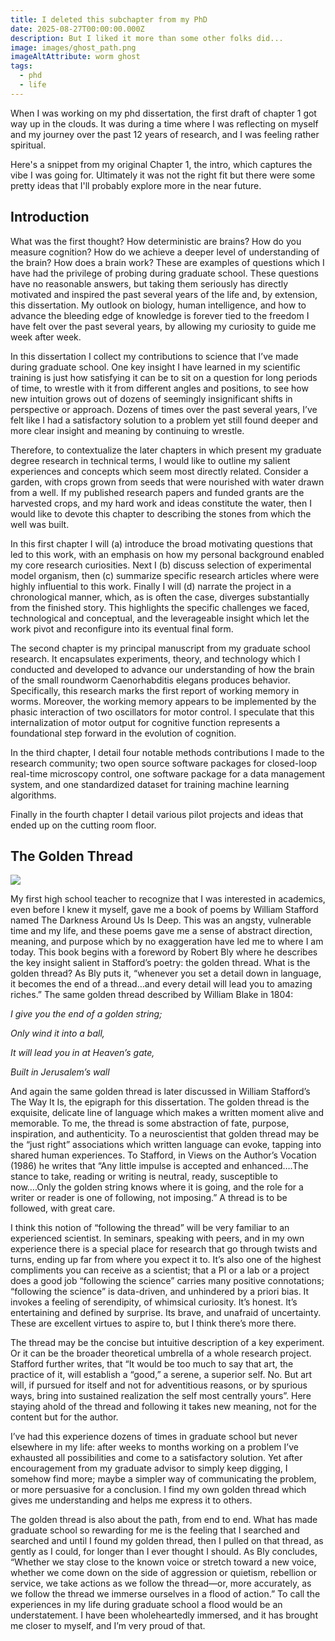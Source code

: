```yaml
---
title: I deleted this subchapter from my PhD
date: 2025-08-27T00:00:00.000Z
description: But I liked it more than some other folks did...
image: images/ghost_path.png
imageAltAttribute: worm ghost
tags:
  - phd
  - life
---
```

When I was working on my phd dissertation, the first draft of chapter 1 got way up in the clouds. It was during a time where I was reflecting on myself and my journey over the past 12 years of research, and I was feeling rather spiritual.

Here's a snippet from my original Chapter 1, the intro, which captures the vibe I was going for. Ultimately it was not the right fit but there were some pretty ideas that I'll probably explore more in the near future.

## Introduction

What was the first thought? How deterministic are brains? How do you measure cognition? How do we achieve a deeper level of understanding of the brain? How does a brain work? These are examples of questions which I have had the privilege of probing during graduate school. These questions have no reasonable answers, but taking them seriously has directly motivated and inspired the past several years of the life and, by extension, this dissertation. My outlook on biology, human intelligence, and how to advance the bleeding edge of knowledge is forever tied to the freedom I have felt over the past several years, by allowing my curiosity to guide me week after week.

In this dissertation I collect my contributions to science that I’ve made during graduate school. One key insight I have learned in my scientific training is just how satisfying it can be to sit on a question for long periods of time, to wrestle with it from different angles and positions, to see how new intuition grows out of dozens of seemingly insignificant shifts in perspective or approach. Dozens of times over the past several years, I’ve felt like I had a satisfactory solution to a problem yet still found deeper and more clear insight and meaning by continuing to wrestle.

Therefore, to contextualize the later chapters in which present my graduate degree research in technical terms, I would like to outline my salient experiences and concepts which seem most directly related. Consider a garden, with crops grown from seeds that were nourished with water drawn from a well. If my published research papers and funded grants are the harvested crops, and my hard work and ideas constitute the water, then I would like to devote this chapter to describing the stones from which the well was built.

In this first chapter I will (a) introduce the broad motivating questions that led to this work, with an emphasis on how my personal background enabled my core research curiosities. Next I (b) discuss selection of experimental model organism, then (c) summarize specific research articles where were highly influential to this work. Finally I will (d) narrate the project in a chronological manner, which, as is often the case, diverges substantially from the finished story. This highlights the specific challenges we faced, technological and conceptual, and the leverageable insight which let the work pivot and reconfigure into its eventual final form.

The second chapter is my principal manuscript from my graduate school research. It encapsulates experiments, theory, and technology which I conducted and developed to advance our understanding of how the brain of the small roundworm Caenorhabditis elegans produces behavior. Specifically, this research marks the first report of working memory in worms. Moreover, the working memory appears to be implemented by the phasic interaction of two oscillators for motor control. I speculate that this internalization of motor output for cognitive function represents a foundational step forward in the evolution of cognition.

In the third chapter, I detail four notable methods contributions I made to the research community; two open source software packages for closed-loop real-time microscopy control, one software package for a data management system, and one standardized dataset for training machine learning algorithms.

Finally in the fourth chapter I detail various pilot projects and ideas that ended up on the cutting room floor.

## The Golden Thread

![](/images/20250902_darkness_around_us.jpg)

My first high school teacher to recognize that I was interested in academics, even before I knew it myself, gave me a book of poems by William Stafford named The Darkness Around Us Is Deep. This was an angsty, vulnerable time and my life, and these poems gave me a sense of abstract direction, meaning, and purpose which by no exaggeration have led me to where I am today. This book begins with a foreword by Robert Bly where he describes the key insight salient in Stafford’s poetry: the golden thread. What is the golden thread? As Bly puts it, “whenever you set a detail down in language, it becomes the end of a thread…and every detail will lead you to amazing riches.” The same golden thread described by William Blake in 1804:

*I give you the end of a golden string;*

*Only wind it into a ball,*

*It will lead you in at Heaven’s gate,*

*Built in Jerusalem’s wall*

And again the same golden thread is later discussed in William Stafford’s The Way It Is, the epigraph for this dissertation. The golden thread is the exquisite, delicate line of language which makes a written moment alive and memorable. To me, the thread is some abstraction of fate, purpose, inspiration, and authenticity. To a neuroscientist that golden thread may be the “just right” associations which written language can evoke, tapping into shared human experiences. To Stafford, in Views on the Author’s Vocation (1986) he writes that “Any little impulse is accepted and enhanced….The stance to take, reading or writing is neutral, ready, susceptible to now….Only the golden string knows where it is going, and the role for a writer or reader is one of following, not imposing.” A thread is to be followed, with great care.

I think this notion of “following the thread” will be very familiar to an experienced scientist. In seminars, speaking with peers, and in my own experience there is a special place for research that go through twists and turns, ending up far from where you expect it to. It’s also one of the highest compliments you can receive as a scientist; that a PI or a lab or a project does a good job “following the science” carries many positive connotations; “following the science” is data-driven, and unhindered by a priori bias. It invokes a feeling of serendipity, of whimsical curiosity. It’s honest. It’s entertaining and defined by surprise. Its brave, and unafraid of uncertainty. These are excellent virtues to aspire to, but I think there’s more there.

The thread may be the concise but intuitive description of a key experiment. Or it can be the broader theoretical umbrella of a whole research project. Stafford further writes, that “It would be too much to say that art, the practice of it, will establish a “good,” a serene, a superior self. No. But art will, if pursued for itself and not for adventitious reasons, or by spurious ways, bring into sustained realization the self most centrally yours”. Here staying ahold of the thread and following it takes new meaning, not for the content but for the author.

I’ve had this experience dozens of times in graduate school but never elsewhere in my life: after weeks to months working on a problem I’ve exhausted all possibilities and come to a satisfactory solution. Yet after encouragement from my graduate advisor to simply keep digging, I somehow find more; maybe a simpler way of communicating the problem, or more persuasive for a conclusion. I find my own golden thread which gives me understanding and helps me express it to others.

The golden thread is also about the path, from end to end. What has made graduate school so rewarding for me is the feeling that I searched and searched and until I found my golden thread, then I pulled on that thread, as gently as I could, for longer than I ever thought I should. As Bly concludes, “Whether we stay close to the known voice or stretch toward a new voice, whether we come down on the side of aggression or quietism, rebellion or service, we take actions as we follow the thread—or, more accurately, as we follow the thread we immerse ourselves in a flood of action.” To call the experiences in my life during graduate school a flood would be an understatement. I have been wholeheartedly immersed, and it has brought me closer to myself, and I’m very proud of that.
